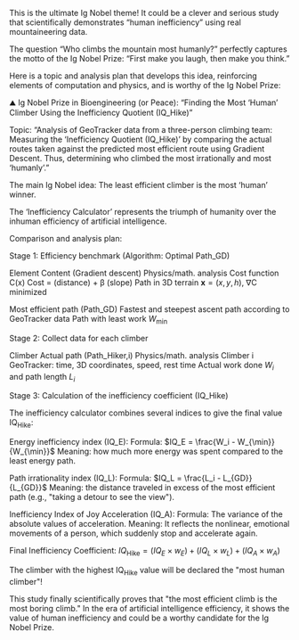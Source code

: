 ﻿
This is the ultimate Ig Nobel theme! It could be a clever and serious study that scientifically demonstrates “human inefficiency” using real mountaineering data.

The question “Who climbs the mountain most humanly?” perfectly captures the motto of the Ig Nobel Prize: “First make you laugh, then make you think.”

Here is a topic and analysis plan that develops this idea, reinforcing elements of computation and physics, and is worthy of the Ig Nobel Prize:

⛰️ Ig Nobel Prize in Bioengineering (or Peace):
“Finding the Most ‘Human’ Climber Using the Inefficiency Quotient (IQ_Hike)”

Topic:
“Analysis of GeoTracker data from a three-person climbing team: Measuring the ‘Inefficiency Quotient (IQ_Hike)’ by comparing the actual routes taken against the predicted most efficient route using Gradient Descent. Thus, determining who climbed the most irrationally and most ‘humanly’.”

The main Ig Nobel idea:
The least efficient climber is the most ‘human’ winner.

The ‘Inefficiency Calculator’ represents the triumph of humanity over the inhuman efficiency of artificial intelligence.

Comparison and analysis plan:

Stage 1: Efficiency benchmark (Algorithm: Optimal Path_GD)

Element Content (Gradient descent) Physics/math. analysis
Cost function C(x) Cost = (distance) + β (slope) Path in 3D terrain $\mathbf{x}=(x, y, h)$, ∇C minimized

Most efficient path (Path_GD) Fastest and steepest ascent path according to GeoTracker data Path with least work $W_{\min}$

Stage 2: Collect data for each climber

Climber Actual path (Path_Hiker,i) Physics/math. analysis
Climber i GeoTracker: time, 3D coordinates, speed, rest time Actual work done $W_i$ and path length $L_i$

Stage 3: Calculation of the inefficiency coefficient (IQ_Hike)

The inefficiency calculator combines several indices to give the final value $\text{IQ}_{\text{Hike}}$:

Energy inefficiency index (IQ_E):
Formula: $IQ_E = \frac{W_i - W_{\min}}{W_{\min}}$
Meaning: how much more energy was spent compared to the least energy path.

Path irrationality index (IQ_L):
Formula: $IQ_L = \frac{L_i - L_{GD}}{L_{GD}}$
Meaning: the distance traveled in excess of the most efficient path (e.g., "taking a detour to see the view").

Inefficiency Index of Joy Acceleration (IQ_A):
Formula: The variance of the absolute values ​​of acceleration.
Meaning: It reflects the nonlinear, emotional movements of a person, which suddenly stop and accelerate again.

Final Inefficiency Coefficient:
$IQ_{\text{Hike}} = (IQ_E \times w_E) + (IQ_L \times w_L) + (IQ_A \times w_A)$

The climber with the highest $\text{IQ}_{\text{Hike}}$ value will be declared the "most human climber"!

This study finally scientifically proves that "the most efficient climb is the most boring climb." In the era of artificial intelligence efficiency, it shows the value of human inefficiency and could be a worthy candidate for the Ig Nobel Prize.